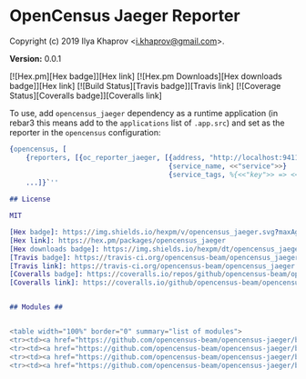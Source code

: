 

# OpenCensus Jaeger Reporter #

Copyright (c) 2019 Ilya Khaprov <<i.khaprov@gmail.com>>.

__Version:__ 0.0.1

[![Hex.pm][Hex badge]][Hex link]
[![Hex.pm Downloads][Hex downloads badge]][Hex link]
[![Build Status][Travis badge]][Travis link]
[![Coverage Status][Coveralls badge]][Coveralls link]

To use, add `opencensus_jaeger` dependency as a runtime application (in rebar3 this means add to the `applications` list of `.app.src`) and set as the reporter in the `opencensus` configuration:

``` erlang
{opencensus, [
    {reporters, [{oc_reporter_jaeger, [{address, "http://localhost:9411/api/v2/spans"},
                                       {service_name, <<"service">>}
                                       {service_tags, %{<<"key">> => <<"value">>}}]}]},
    ...]}`''

## License

MIT

[Hex badge]: https://img.shields.io/hexpm/v/opencensus_jaeger.svg?maxAge=2592000?style=plastic
[Hex link]: https://hex.pm/packages/opencensus_jaeger
[Hex downloads badge]: https://img.shields.io/hexpm/dt/opencensus_jaeger.svg?maxAge=2592000
[Travis badge]: https://travis-ci.org/opencensus-beam/opencensus_jaeger.svg?branch=version-3
[Travis link]: https://travis-ci.org/opencensus-beam/opencensus_jaeger
[Coveralls badge]: https://coveralls.io/repos/github/opencensus-beam/opencensus_jaeger/badge.svg?branch=master
[Coveralls link]: https://coveralls.io/github/opencensus-beam/opencensus_jaeger?branch=master


## Modules ##


<table width="100%" border="0" summary="list of modules">
<tr><td><a href="https://github.com/opencensus-beam/opencensus-jaeger/blob/master/doc/oc_reporter_jaeger.md" class="module">oc_reporter_jaeger</a></td></tr>
<tr><td><a href="https://github.com/opencensus-beam/opencensus-jaeger/blob/master/doc/oc_reporter_jaeger_transport_udp.md" class="module">oc_reporter_jaeger_transport_udp</a></td></tr>
<tr><td><a href="https://github.com/opencensus-beam/opencensus-jaeger/blob/master/doc/opencensus_jaeger.md" class="module">opencensus_jaeger</a></td></tr>
<tr><td><a href="https://github.com/opencensus-beam/opencensus-jaeger/blob/master/doc/repl.md" class="module">repl</a></td></tr></table>

